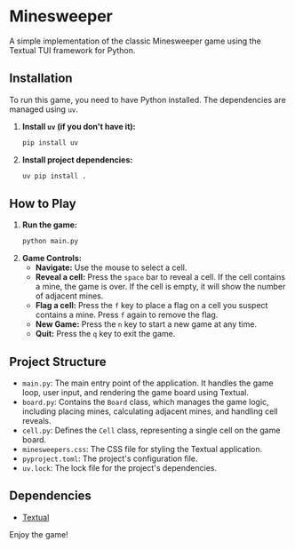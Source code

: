 # Minesweeper

A simple implementation of the classic Minesweeper game using the Textual TUI framework for Python.

## Installation

To run this game, you need to have Python installed. The dependencies are managed using `uv`.

1.  **Install `uv` (if you don't have it):**

    ```bash
    pip install uv
    ```

2.  **Install project dependencies:**

    ```bash
    uv pip install .
    ```

## How to Play

1.  **Run the game:**
    ```bash
    python main.py
    ```
2.  **Game Controls:**
    - **Navigate:** Use the mouse to select a cell.
    - **Reveal a cell:** Press the `space` bar to reveal a cell. If the cell contains a mine, the game is over. If the cell is empty, it will show the number of adjacent mines.
    - **Flag a cell:** Press the `f` key to place a flag on a cell you suspect contains a mine. Press `f` again to remove the flag.
    - **New Game:** Press the `n` key to start a new game at any time.
    - **Quit:** Press the `q` key to exit the game.

## Project Structure

- `main.py`: The main entry point of the application. It handles the game loop, user input, and rendering the game board using Textual.
- `board.py`: Contains the `Board` class, which manages the game logic, including placing mines, calculating adjacent mines, and handling cell reveals.
- `cell.py`: Defines the `Cell` class, representing a single cell on the game board.
- `minesweepers.css`: The CSS file for styling the Textual application.
- `pyproject.toml`: The project's configuration file.
- `uv.lock`: The lock file for the project's dependencies.

## Dependencies

- [Textual](https://textual.textualize.io/)

Enjoy the game!
